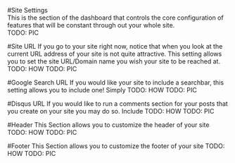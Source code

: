 #Site Settings  
This is the section of the dashboard that controls the core configuration of 
features that will be constant through out your whole site.  
TODO: PIC

#Site URL
If you go to your site right now, notice that when you look at the current URL address
of your site is not quite attractive. This setting allows you to set the site URL/Domain 
name you wish your site to be reached at. TODO: HOW
TODO: PIC

#Google Search URL
If you would like your site to include a searchbar, this setting allows you to include one!
Simply TODO: HOW
TODO: PIC

#Disqus URL
If you would like to run a comments section for your posts that you create on your site you
may do so. Include TODO: HOW
TODO: PIC

#Header
This Section allows you to customize the header of your site
TODO: HOW
TODO: PIC

#Footer
This Section allows you to customize the footer of your site
TODO: HOW
TODO: PIC